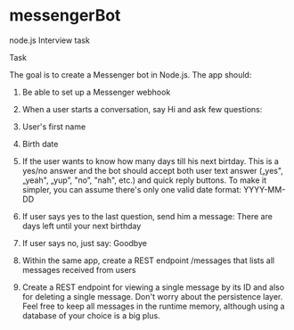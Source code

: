 # messengerBot
node.js Interview task

Task

The goal is to create a Messenger bot in Node.js. The app should:

1. Be able to set up a Messenger webhook

2. When a user starts a conversation, say Hi and ask few questions:

  1. User's first name
  2. Birth date
  3. If the user wants to know how many days till his next birtday. This is a yes/no answer
    and the bot should accept both user text answer („yes", „yeah", „yup”, "no”, "nah", etc.)
    and quick reply buttons. To make it simpler, you can assume there's only one valid
    date format: YYYY-MM-DD
3. If user says yes to the last question, send him a message: There are <N> days left until
 your next birthday

4. If user says no, just say: Goodbye

5. Within the same app, create a REST endpoint /messages that lists all messages received
 from users

6. Create a REST endpoint for viewing a single message by its ID and also for deleting a
 single message.
 Don't worry about the persistence layer. Feel free to keep all messages in the runtime
 memory, although using a database of your choice is a big plus.
